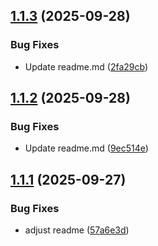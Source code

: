 ## [1.1.3](https://github.com/l4rm4nd/traefik-warp/compare/v1.1.2...v1.1.3) (2025-09-28)


### Bug Fixes

* Update readme.md ([2fa29cb](https://github.com/l4rm4nd/traefik-warp/commit/2fa29cb365444798ec702ac684f15c7d641ff377))

## [1.1.2](https://github.com/l4rm4nd/traefik-warp/compare/v1.1.1...v1.1.2) (2025-09-28)


### Bug Fixes

* Update readme.md ([9ec514e](https://github.com/l4rm4nd/traefik-warp/commit/9ec514e658f27a5e1b8346ab0c144e9c247ee17c))

## [1.1.1](https://github.com/l4rm4nd/traefik-warp/compare/57a6e3dfba3ab058fd7dcf0d76bf855e6dc81eb6...v1.1.1) (2025-09-27)


### Bug Fixes

* adjust readme ([57a6e3d](https://github.com/l4rm4nd/traefik-warp/commit/57a6e3dfba3ab058fd7dcf0d76bf855e6dc81eb6))


